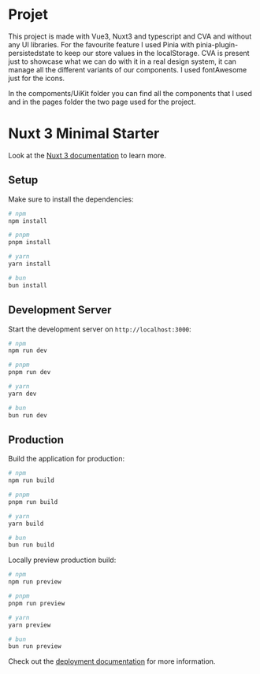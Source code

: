 # Projet 

This project is made with Vue3, Nuxt3 and typescript and CVA and without any UI libraries.
For the favourite feature I used Pinia with pinia-plugin-persistedstate to keep our store values in the localStorage.
CVA is present just to showcase what we can do with it in a real design system, it can manage all the different variants of our components.
I used fontAwesome just for the icons.

In the compoments/UiKit folder you can find all the components that I used and in the pages folder the two page used for the project.

# Nuxt 3 Minimal Starter

Look at the [Nuxt 3 documentation](https://nuxt.com/docs/getting-started/introduction) to learn more.

## Setup

Make sure to install the dependencies:

```bash
# npm
npm install

# pnpm
pnpm install

# yarn
yarn install

# bun
bun install
```

## Development Server

Start the development server on `http://localhost:3000`:

```bash
# npm
npm run dev

# pnpm
pnpm run dev

# yarn
yarn dev

# bun
bun run dev
```

## Production

Build the application for production:

```bash
# npm
npm run build

# pnpm
pnpm run build

# yarn
yarn build

# bun
bun run build
```

Locally preview production build:

```bash
# npm
npm run preview

# pnpm
pnpm run preview

# yarn
yarn preview

# bun
bun run preview
```

Check out the [deployment documentation](https://nuxt.com/docs/getting-started/deployment) for more information.
